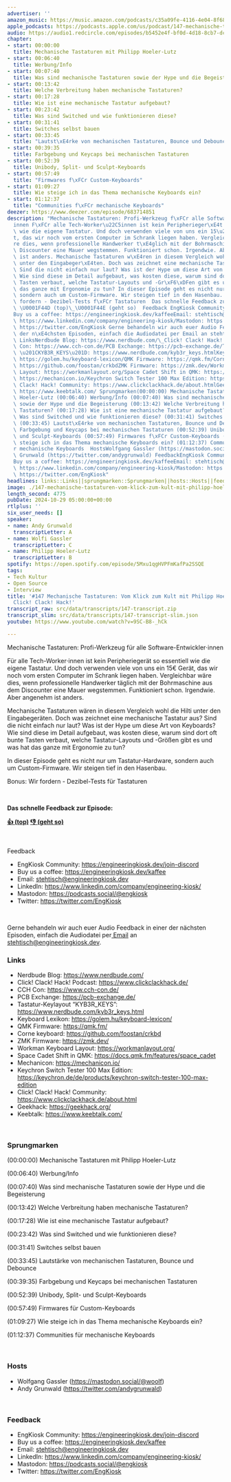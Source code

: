 ```yaml
---
advertiser: ''
amazon_music: https://music.amazon.com/podcasts/c35a09fe-4116-4e04-8f68-77d61b112e46/episodes/ef523e8f-a9b2-434b-9c0e-016f73e8146b/engineering-kiosk-147-mechanische-tastaturen-vom-klick-zum-kult-mit-philipp-hoeler-lutz-von-click-clack-hack
apple_podcasts: https://podcasts.apple.com/us/podcast/147-mechanische-tastaturen-vom-klick-zum-kult-mit-philipp/id1603082924?i=1000674816850&uo=4
audio: https://audio1.redcircle.com/episodes/b5452e4f-bf0d-4d18-8cb7-dc37b89ac59b/stream.mp3
chapter:
- start: 00:00:00
  title: Mechanische Tastaturen mit Philipp Hoeler-Lutz
- start: 00:06:40
  title: Werbung/Info
- start: 00:07:40
  title: Was sind mechanische Tastaturen sowie der Hype und die Begeisterung
- start: 00:13:42
  title: Welche Verbreitung haben mechanische Tastaturen?
- start: 00:17:28
  title: Wie ist eine mechanische Tastatur aufgebaut?
- start: 00:23:42
  title: Was sind Switched und wie funktionieren diese?
- start: 00:31:41
  title: Switches selbst bauen
- start: 00:33:45
  title: "Lautst\xE4rke von mechanischen Tastaturen, Bounce und Debounce"
- start: 00:39:35
  title: Farbgebung und Keycaps bei mechanischen Tastaturen
- start: 00:52:39
  title: Unibody, Split- und Sculpt-Keyboards
- start: 00:57:49
  title: "Firmwares f\xFCr Custom-Keyboards"
- start: 01:09:27
  title: Wie steige ich in das Thema mechanische Keyboards ein?
- start: 01:12:37
  title: "Communities f\xFCr mechanische Keyboards"
deezer: https://www.deezer.com/episode/683714851
description: "Mechanische Tastaturen: Profi-Werkzeug f\xFCr alle Software-Entwickler\u22C5\
  innen F\xFCr alle Tech-Worker\u22C5innen ist kein Peripherieger\xE4t so essentiell\
  \ wie die eigene Tastatur. Und doch verwenden viele von uns ein 15\u20AC Ger\xE4\
  t, das wir noch vom ersten Computer im Schrank liegen haben. Vergleichbar w\xE4\
  re dies, wenn professionelle Handwerker t\xE4glich mit der Bohrmaschine aus dem\
  \ Discounter eine Mauer wegstemmen. Funktioniert schon. Irgendwie. Aber angenehm\
  \ ist anders. Mechanische Tastaturen w\xE4ren in diesem Vergleich wohl die Hilti\
  \ unter den Eingabeger\xE4ten. Doch was zeichnet eine mechanische Tastatur aus?\
  \ Sind die nicht einfach nur laut? Was ist der Hype um diese Art von Keyboards?\
  \ Wie sind diese im Detail aufgebaut, was kosten diese, warum sind dort oft bunte\
  \ Tasten verbaut, welche Tastatur-Layouts und -Gr\xF6\xDFen gibt es und was hat\
  \ das ganze mit Ergonomie zu tun? In dieser Episode geht es nicht nur um Tastatur-Hardware,\
  \ sondern auch um Custom-Firmware. Wir steigen tief in den Hasenbau. Bonus: Wir\
  \ fordern - Dezibel-Tests f\xFCr Tastaturen  Das schnelle Feedback zur Episode:\
  \ \U0001F44D (top)\_\U0001F44E (geht so)  Feedback EngKiosk Community: https://engineeringkiosk.dev/join-discord\_\
  Buy us a coffee: https://engineeringkiosk.dev/kaffeeEmail: stehtisch@engineeringkiosk.devLinkedIn:\
  \ https://www.linkedin.com/company/engineering-kiosk/Mastodon: https://podcasts.social/@engkioskTwitter:\
  \ https://twitter.com/EngKiosk Gerne behandeln wir auch euer Audio Feedback in einer\
  \ der n\xE4chsten Episoden, einfach die Audiodatei per Email an stehtisch@engineeringkiosk.dev.\
  \ LinksNerdbude Blog: https://www.nerdbude.com/\_Click! Clack! Hack! Podcast: https://www.clickclackhack.de/CCH\
  \ Con: https://www.cch-con.de/PCB Exchange: https://pcb-exchange.de/Tastatur-Keylayout\
  \ \u201CKYB3R_KEYS\u201D: https://www.nerdbude.com/kyb3r_keys.htmlKeyboard Lexikon:\
  \ https://golem.hu/keyboard-lexicon/QMK Firmware: https://qmk.fm/Corne keyboard:\
  \ https://github.com/foostan/crkbdZMK Firmware: https://zmk.dev/Workman Keyboard\
  \ Layout: https://workmanlayout.org/Space Cadet Shift in QMK: https://docs.qmk.fm/features/space_cadetMechanicon:\
  \ https://mechanicon.io/Keychron Switch Tester 100 Max Edition: https://keychron.de/de/products/keychron-switch-tester-100-max-editionClick!\
  \ Clack! Hack! Community: https://www.clickclackhack.de/about.htmlGeekhack: https://geekhack.org/Keebtalk:\
  \ https://www.keebtalk.com/ Sprungmarken(00:00:00) Mechanische Tastaturen mit Philipp\
  \ Hoeler-Lutz (00:06:40) Werbung/Info (00:07:40) Was sind mechanische Tastaturen\
  \ sowie der Hype und die Begeisterung (00:13:42) Welche Verbreitung haben mechanische\
  \ Tastaturen? (00:17:28) Wie ist eine mechanische Tastatur aufgebaut? (00:23:42)\
  \ Was sind Switched und wie funktionieren diese? (00:31:41) Switches selbst bauen\
  \ (00:33:45) Lautst\xE4rke von mechanischen Tastaturen, Bounce und Debounce (00:39:35)\
  \ Farbgebung und Keycaps bei mechanischen Tastaturen (00:52:39) Unibody, Split-\
  \ und Sculpt-Keyboards (00:57:49) Firmwares f\xFCr Custom-Keyboards (01:09:27) Wie\
  \ steige ich in das Thema mechanische Keyboards ein? (01:12:37) Communities f\xFC\
  r mechanische Keyboards  HostsWolfgang Gassler (https://mastodon.social/@woolf)Andy\
  \ Grunwald (https://twitter.com/andygrunwald) FeedbackEngKiosk Community: https://engineeringkiosk.dev/join-discord\_\
  Buy us a coffee: https://engineeringkiosk.dev/kaffeeEmail: stehtisch@engineeringkiosk.devLinkedIn:\
  \ https://www.linkedin.com/company/engineering-kiosk/Mastodon: https://podcasts.social/@engkioskTwitter:\
  \ https://twitter.com/EngKiosk"
headlines: links::Links||sprungmarken::Sprungmarken||hosts::Hosts||feedback::Feedback
image: ./147-mechanische-tastaturen-vom-klick-zum-kult-mit-philipp-hoeler-lutz-von-click-clack-hack.jpg
length_second: 4775
pubDate: 2024-10-29 05:00:00+00:00
rtlplus: ''
six_user_needs: []
speaker:
- name: Andy Grunwald
  transcriptLetter: A
- name: Wolfi Gassler
  transcriptLetter: C
- name: Philipp Hoeler-Lutz
  transcriptLetter: B
spotify: https://open.spotify.com/episode/5Mxu1qgHVPFmKafPa2SSQE
tags:
- Tech Kultur
- Open Source
- Interview
title: '#147 Mechanische Tastaturen: Vom Klick zum Kult mit Philipp Hoeler-Lutz von
  Click! Clack! Hack!'
transcript_raw: src/data/transcripts/147-transcript.zip
transcript_slim: src/data/transcripts/147-transcript-slim.json
youtube: https://www.youtube.com/watch?v=9SC-B8-_hCk

---
```

<p>Mechanische Tastaturen: Profi-Werkzeug für alle Software-Entwickler⋅innen</p><p>Für alle Tech-Worker⋅innen ist kein Peripheriegerät so essentiell wie die eigene Tastatur. Und doch verwenden viele von uns ein 15€ Gerät, das wir noch vom ersten Computer im Schrank liegen haben. Vergleichbar wäre dies, wenn professionelle Handwerker täglich mit der Bohrmaschine aus dem Discounter eine Mauer wegstemmen. Funktioniert schon. Irgendwie. Aber angenehm ist anders.</p><p>Mechanische Tastaturen wären in diesem Vergleich wohl die Hilti unter den Eingabegeräten. Doch was zeichnet eine mechanische Tastatur aus? Sind die nicht einfach nur laut? Was ist der Hype um diese Art von Keyboards? Wie sind diese im Detail aufgebaut, was kosten diese, warum sind dort oft bunte Tasten verbaut, welche Tastatur-Layouts und -Größen gibt es und was hat das ganze mit Ergonomie zu tun?</p><p>In dieser Episode geht es nicht nur um Tastatur-Hardware, sondern auch um Custom-Firmware. Wir steigen tief in den Hasenbau.</p><p>Bonus: Wir fordern - Dezibel-Tests für Tastaturen</p><p><br></p><p><strong>Das schnelle Feedback zur Episode:</strong></p><p><a href="https://api.openpodcast.dev/feedback/147/upvote" rel="nofollow"><strong>👍 (top)</strong></a><strong> </strong><a href="https://api.openpodcast.dev/feedback/147/downvote" rel="nofollow"><strong>👎 (geht so)</strong></a></p><p><br></p><p>Feedback</p><ul><li>EngKiosk Community: <a href="https://engineeringkiosk.dev/join-discord">https://engineeringkiosk.dev/join-discord</a> </li><li>Buy us a coffee: <a href="https://engineeringkiosk.dev/kaffee">https://engineeringkiosk.dev/kaffee</a></li><li>Email: <a href="mailto:stehtisch@engineeringkiosk.dev" rel="nofollow">stehtisch@engineeringkiosk.dev</a></li><li>LinkedIn: <a href="https://www.linkedin.com/company/engineering-kiosk/" rel="nofollow">https://www.linkedin.com/company/engineering-kiosk/</a></li><li>Mastodon: <a href="https://podcasts.social/@engkiosk" rel="nofollow">https://podcasts.social/@engkiosk</a></li><li>Twitter: <a href="https://twitter.com/EngKiosk" rel="nofollow">https://twitter.com/EngKiosk</a></li></ul><p><br></p><p>Gerne behandeln wir auch euer Audio Feedback in einer der nächsten Episoden, einfach die Audiodatei per<a href="https://engineeringkiosk.dev/kontakt/"> Email</a> an <a href="mailto:stehtisch@engineeringkiosk.dev" rel="nofollow">stehtisch@engineeringkiosk.dev</a>.</p><h3 id="links">Links</h3><ul><li>Nerdbude Blog: <a href="https://www.nerdbude.com/" rel="nofollow">https://www.nerdbude.com/</a> </li><li>Click! Clack! Hack! Podcast: <a href="https://www.clickclackhack.de/" rel="nofollow">https://www.clickclackhack.de/</a></li><li>CCH Con: <a href="https://www.cch-con.de/" rel="nofollow">https://www.cch-con.de/</a></li><li>PCB Exchange: <a href="https://pcb-exchange.de/" rel="nofollow">https://pcb-exchange.de/</a></li><li>Tastatur-Keylayout “KYB3R_KEYS”: <a href="https://www.nerdbude.com/kyb3r_keys.html" rel="nofollow">https://www.nerdbude.com/kyb3r_keys.html</a></li><li>Keyboard Lexikon: <a href="https://golem.hu/keyboard-lexicon/" rel="nofollow">https://golem.hu/keyboard-lexicon/</a></li><li>QMK Firmware: <a href="https://qmk.fm/" rel="nofollow">https://qmk.fm/</a></li><li>Corne keyboard: <a href="https://github.com/foostan/crkbd" rel="nofollow">https://github.com/foostan/crkbd</a></li><li>ZMK Firmware: <a href="https://zmk.dev/" rel="nofollow">https://zmk.dev/</a></li><li>Workman Keyboard Layout: <a href="https://workmanlayout.org/" rel="nofollow">https://workmanlayout.org/</a></li><li>Space Cadet Shift in QMK: <a href="https://docs.qmk.fm/features/space_cadet" rel="nofollow">https://docs.qmk.fm/features/space_cadet</a></li><li>Mechanicon: <a href="https://mechanicon.io/" rel="nofollow">https://mechanicon.io/</a></li><li>Keychron Switch Tester 100 Max Edition: <a href="https://keychron.de/de/products/keychron-switch-tester-100-max-edition" rel="nofollow">https://keychron.de/de/products/keychron-switch-tester-100-max-edition</a></li><li>Click! Clack! Hack! Community: <a href="https://www.clickclackhack.de/about.html" rel="nofollow">https://www.clickclackhack.de/about.html</a></li><li>Geekhack: <a href="https://geekhack.org/" rel="nofollow">https://geekhack.org/</a></li><li>Keebtalk: <a href="https://www.keebtalk.com/" rel="nofollow">https://www.keebtalk.com/</a></li></ul><p><br></p><h3 id="sprungmarken">Sprungmarken</h3><p>(00:00:00) Mechanische Tastaturen mit Philipp Hoeler-Lutz</p><p>(00:06:40) Werbung/Info</p><p>(00:07:40) Was sind mechanische Tastaturen sowie der Hype und die Begeisterung</p><p>(00:13:42) Welche Verbreitung haben mechanische Tastaturen?</p><p>(00:17:28) Wie ist eine mechanische Tastatur aufgebaut?</p><p>(00:23:42) Was sind Switched und wie funktionieren diese?</p><p>(00:31:41) Switches selbst bauen</p><p>(00:33:45) Lautstärke von mechanischen Tastaturen, Bounce und Debounce</p><p>(00:39:35) Farbgebung und Keycaps bei mechanischen Tastaturen</p><p>(00:52:39) Unibody, Split- und Sculpt-Keyboards</p><p>(00:57:49) Firmwares für Custom-Keyboards</p><p>(01:09:27) Wie steige ich in das Thema mechanische Keyboards ein?</p><p>(01:12:37) Communities für mechanische Keyboards</p><p><br></p><h3 id="hosts">Hosts</h3><ul><li>Wolfgang Gassler (<a href="https://mastodon.social/@woolf" rel="nofollow">https://mastodon.social/@woolf</a>)</li><li>Andy Grunwald (<a href="https://twitter.com/andygrunwald" rel="nofollow">https://twitter.com/andygrunwald</a>)</li></ul><p><br></p><h3 id="feedback">Feedback</h3><ul><li>EngKiosk Community: <a href="https://engineeringkiosk.dev/join-discord">https://engineeringkiosk.dev/join-discord</a> </li><li>Buy us a coffee: <a href="https://engineeringkiosk.dev/kaffee">https://engineeringkiosk.dev/kaffee</a></li><li>Email: <a href="mailto:stehtisch@engineeringkiosk.dev" rel="nofollow">stehtisch@engineeringkiosk.dev</a></li><li>LinkedIn: <a href="https://www.linkedin.com/company/engineering-kiosk/" rel="nofollow">https://www.linkedin.com/company/engineering-kiosk/</a></li><li>Mastodon: <a href="https://podcasts.social/@engkiosk" rel="nofollow">https://podcasts.social/@engkiosk</a></li><li>Twitter: <a href="https://twitter.com/EngKiosk" rel="nofollow">https://twitter.com/EngKiosk</a></li></ul>